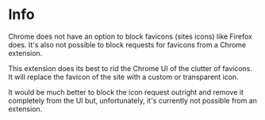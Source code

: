 # Info

Chrome does not have an option to block favicons (sites icons) like Firefox does.  It's also not possible to block requests for favicons from a Chrome extension.  

This extension does its best to rid the Chrome UI of the clutter of favicons.  It will replace the favicon of the site with a custom or transparent icon.  

It would be much better to block the icon request outright and remove it completely from the UI but, unfortunately, it's currently not possible from an extension.